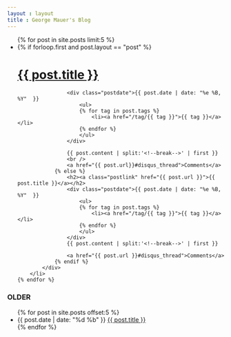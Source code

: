 ```yaml
---
layout : layout
title : George Mauer's Blog
---
```


<ul class="posts">
    {% for post in site.posts  limit:5 %}
        <li class="{{post.title | slugify}}">
            <div class="idea">
                {% if forloop.first and post.layout == "post" %}
                    <h1><a href="{{ post.url }}">{{ post.title }}</a></h1>

                    <div class="postdate">{{ post.date | date: "%e %B, %Y"  }}
                        <ul>
                        {% for tag in post.tags %}
                            <li><a href="/tag/{{ tag }}">{{ tag }}</a></li>
                        {% endfor %}
                        </ul>
                    </div>

                    {{ post.content | split:'<!--break-->' | first }}
                    <br />
                    <a href="{{ post.url}}#disqus_thread">Comments</a>
                {% else %}
                    <h2><a class="postlink" href="{{ post.url }}">{{ post.title }}</a></h2>
                    <div class="postdate">{{ post.date | date: "%e %B, %Y"  }}
                        <ul>
                        {% for tag in post.tags %}
                            <li><a href="/tag/{{ tag }}">{{ tag }}</a></li>
                        {% endfor %}
                        </ul>
                    </div>
                    {{ post.content | split:'<!--break-->' | first }}

                    <a href="{{ post.url }}#disqus_thread">Comments</a>
                {% endif %}
            </div>
        </li>
    {% endfor %}
</ul>

<h3>OLDER</h3>
<ul class="postArchive">
{% for post in site.posts offset:5 %}
    <li>
        <span class="olderpostdate"> {{ post.date | date: "%d %b"  }} </span> <a class="postlink" href="{{ post.id }}">{{ post.title }}</a>
    </li>
{% endfor %}
</ul>

<script type="text/javascript">
//<![CDATA[
(function() {
    var links = document.getElementsByTagName('a');
    var query = '?';
    for(var i = 0; i < links.length; i++) {
    if(links[i].href.indexOf('#disqus_thread') >= 0) {
        query += 'url' + i + '=' + encodeURIComponent(links[i].href) + '&';
    }
    }
    document.write('<script charset="utf-8" type="text/javascript" src="http://disqus.com/forums/DISQUS_NAME/get_num_replies.js' + query + '"></' + 'script>');
})();
//]]>
</script>
